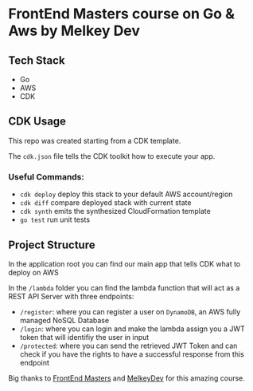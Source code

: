 # FrontEnd Masters course on Go & Aws by Melkey Dev

## Tech Stack

- Go
- AWS
- CDK

## CDK Usage

This repo was created starting from a CDK template.

The `cdk.json` file tells the CDK toolkit how to execute your app.

### Useful Commands:

- `cdk deploy` deploy this stack to your default AWS account/region
- `cdk diff` compare deployed stack with current state
- `cdk synth` emits the synthesized CloudFormation template
- `go test` run unit tests

## Project Structure

In the application root you can find our main app that tells CDK what to deploy on AWS

In the `/lambda` folder you can find the lambda function that will act as a REST API Server with three endpoints:

- `/register`: where you can register a user on `DynamoDB`, an AWS fully managed NoSQL Database
- `/login`: where you can login and make the lambda assign you a JWT token that will identifiy the user in input
- `/protected`: where you can send the retrieved JWT Token and can check if you have the rights to have a successful response from this endpoint

Big thanks to [FrontEnd Masters](https://frontendmasters.com/) and [MelkeyDev](https://github.com/Melkeydev/) for this amazing course.
